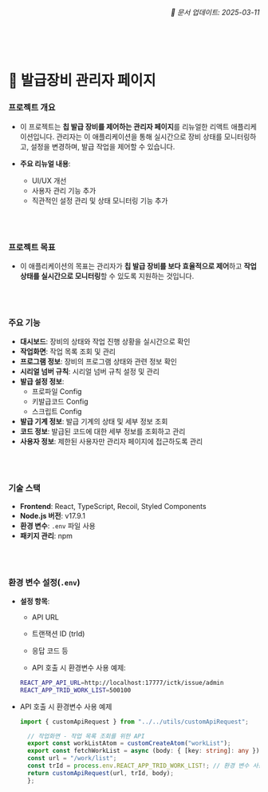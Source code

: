 ###### <div style="text-align: right;">📅 문서 업데이트: 2025-03-11</div>

<br><br>

# 📌 발급장비 관리자 페이지

### 프로젝트 개요

- 이 프로젝트는 **칩 발급 장비를 제어하는 관리자 페이지**를 리뉴얼한 리액트 애플리케이션입니다. 관리자는 이 애플리케이션을 통해 실시간으로 장비 상태를 모니터링하고, 설정을 변경하며, 발급 작업을 제어할 수 있습니다.

- **주요 리뉴얼 내용**:
  - UI/UX 개선
  - 사용자 관리 기능 추가 
  - 직관적인 설정 관리 및 상태 모니터링 기능 추가


<br><br>


### 프로젝트 목표

- 이 애플리케이션의 목표는 관리자가 **칩 발급 장비를 보다 효율적으로 제어**하고 **작업 상태를 실시간으로 모니터링**할 수 있도록 지원하는 것입니다.


<br><br>


### 주요 기능

- **대시보드**: 장비의 상태와 작업 진행 상황을 실시간으로 확인
- **작업화면**: 작업 목록 조회 및 관리
- **프로그램 정보**: 장비의 프로그램 상태와 관련 정보 확인
- **시리얼 넘버 규칙**: 시리얼 넘버 규칙 설정 및 관리
- **발급 설정 정보**:
  - 프로파일 Config
  - 키발급코드 Config
  - 스크립트 Config
- **발급 기계 정보**: 발급 기계의 상태 및 세부 정보 조회
- **코드 정보**: 발급된 코드에 대한 세부 정보를 조회하고 관리
- **사용자 정보**: 제한된 사용자만 관리자 페이지에 접근하도록 관리


<br><br>


### 기술 스택

- **Frontend**: React, TypeScript, Recoil, Styled Components
- **Node.js 버전**: v17.9.1
- **환경 변수**: `.env` 파일 사용
- **패키지 관리**: npm

<br><br>

### 환경 변수 설정(`.env`)

- **설정 항목**:
  - API URL
  - 트랜잭션 ID (trId)
  - 응답 코드 등

  - API 호출 시 환경변수 사용 예제:
  
  ```sh
  REACT_APP_API_URL=http://localhost:17777/ictk/issue/admin
  REACT_APP_TRID_WORK_LIST=500100
  ```

- API 호출 시 환경변수 사용 예제
  ```ts
  import { customApiRequest } from "../../utils/customApiRequest";

    // 작업화면 - 작업 목록 조회를 위한 API
    export const workListAtom = customCreateAtom("workList");
    export const fetchWorkList = async (body: { [key: string]: any }) => {
    const url = "/work/list";
    const trId = process.env.REACT_APP_TRID_WORK_LIST!; // 환경 변수 사용
    return customApiRequest(url, trId, body);
    };
  ```

